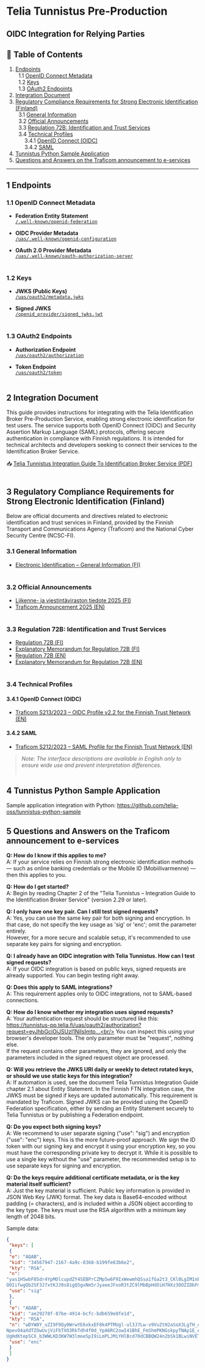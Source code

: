 # Telia Tunnistus Pre-Production 
## OIDC Integration for Relying Parties

## 📑 Table of Contents
1. [Endpoints](#1-endpoints)  
   &nbsp;&nbsp;1.1 [OpenID Connect Metadata](#11-openid-connect-metadata)  
   &nbsp;&nbsp;1.2 [Keys](#12-keys)  
   &nbsp;&nbsp;1.3 [OAuth2 Endpoints](#13-oauth2-endpoints)  
2. [Integration Document](#2-integration-document)  
3. [Regulatory Compliance Requirements for Strong Electronic Identification (Finland)](#3-regulatory-compliance-requirements-for-strong-electronic-identification-finland)  
   &nbsp;&nbsp;3.1 [General Information](#31-general-information)  
   &nbsp;&nbsp;3.2 [Official Announcements](#32-official-announcements)  
   &nbsp;&nbsp;3.3 [Regulation 72B: Identification and Trust Services](#33-regulation-72b-identification-and-trust-services)  
   &nbsp;&nbsp;3.4 [Technical Profiles](#34-technical-profiles)  
   &nbsp;&nbsp;&nbsp;&nbsp;&nbsp;&nbsp;3.4.1 [OpenID Connect (OIDC)](#341-openid-connect-oidc)  
   &nbsp;&nbsp;&nbsp;&nbsp;&nbsp;&nbsp;3.4.2 [SAML](#342-saml)
4. [Tunnistus Python Sample Application](#4-tunnistus-python-sample-application)
5. [Questions and Answers on the Traficom announcement to e-services](#5-questions-and-answers-on-the-traficom-announcement-to-e-services)

---

## 1 Endpoints

### 1.1 OpenID Connect Metadata

- **Federation Entity Statement**  
  [`/.well-known/openid-federation`](https://tunnistus-pp.telia.fi/.well-known/openid-federation)

- **OIDC Provider Metadata**  
  [`/uas/.well-known/openid-configuration`](https://tunnistus-pp.telia.fi/uas/.well-known/openid-configuration)

- **OAuth 2.0 Provider Metadata**  
  [`/uas/.well-known/oauth-authorization-server`](https://tunnistus-pp.telia.fi/uas/.well-known/oauth-authorization-server)
<br/><br/>

### 1.2 Keys

- **JWKS (Public Keys)**  
  [`/uas/oauth2/metadata.jwks`](https://tunnistus-pp.telia.fi/uas/oauth2/metadata.jwks)

- **Signed JWKS**  
  [`/openid_provider/signed_jwks.jwt`](https://tunnistus-pp.telia.fi/openid_provider/signed_jwks.jwt)
<br/><br/>

### 1.3 OAuth2 Endpoints

- **Authorization Endpoint**  
  [`/uas/oauth2/authorization`](https://tunnistus-pp.telia.fi/uas/oauth2/authorization)

- **Token Endpoint**  
  [`/uas/oauth2/token`](https://tunnistus-pp.telia.fi/uas/oauth2/token)
<br/><br/>

## 2 Integration Document

This guide provides instructions for integrating with the Telia Identification Broker Pre-Production Service, enabling strong electronic identification for test users. The service supports both OpenID Connect (OIDC) and Security Assertion Markup Language (SAML) protocols, offering secure authentication in compliance with Finnish regulations. It is intended for technical architects and developers seeking to connect their services to the Identification Broker Service.

📥 [Telia Tunnistus Integration Guide To Identification Broker Service (PDF)](files/Telia%20Tunnistus%20-%20Integration%20guide%20to%20identification%20broker%20service%20v2.30.pdf)
<br/><br/>

## 3 Regulatory Compliance Requirements for Strong Electronic Identification (Finland)

Below are official documents and directives related to electronic identification and trust services in Finland, provided by the Finnish Transport and Communications Agency (Traficom) and the National Cyber Security Centre (NCSC-FI).

### 3.1 General Information

- [Electronic Identification – General Information (FI)](https://www.kyberturvallisuuskeskus.fi/fi/toimintamme/saantely-ja-valvonta/sahkoinen-tunnistaminen)
<br/><br/>

### 3.2 Official Announcements

- [Liikenne- ja viestintäviraston tiedote 2025 (FI)](https://www.kyberturvallisuuskeskus.fi/sites/default/files/media/file/Liikenne-ja_viestint%C3%A4viraston_tiedote_2025.pdf)
- [Traficom Announcement 2025 (EN)](https://www.kyberturvallisuuskeskus.fi/sites/default/files/media/file/Traficom_Announcement_2025_EN.pdf)
<br/><br/>

### 3.3 Regulation 72B: Identification and Trust Services

- [Regulation 72B (FI)](https://www.kyberturvallisuuskeskus.fi/sites/default/files/media/file/M72B_2022_M%C3%84%C3%84R%C3%84YS_72B_tunnistus-_ja_luottamuspalvelut_julkaistu.pdf)
- [Explanatory Memorandum for Regulation 72B (FI)](https://www.kyberturvallisuuskeskus.fi/sites/default/files/media/file/M72B_2022_M%C3%84%C3%84R%C3%84YS_72B_tunnistus-_ja_luottamuspalvelut_PERUSTELUMUISTIO.pdf)
- [Regulation 72B (EN)](https://www.kyberturvallisuuskeskus.fi/sites/default/files/media/file/M72B_2022_M%C3%84%C3%84R%C3%84YS_72B_tunnistus-_ja_luottamuspalvelut_ENG_julkaistu.pdf)
- [Explanatory Memorandum for Regulation 72B (EN)](https://www.kyberturvallisuuskeskus.fi/sites/default/files/media/file/M72B_2022_M%C3%84%C3%84R%C3%84YS_72B_tunnistus-_ja_luottamuspalvelut_PERUSTELUMUISTIO_ENG.pdf)
<br/><br/>

### 3.4 Technical Profiles

#### 3.4.1 OpenID Connect (OIDC)

- [Traficom S213/2023 – OIDC Profile v2.2 for the Finnish Trust Network (EN)](https://www.kyberturvallisuuskeskus.fi/sites/default/files/media/file/Traficom_S213_2023_OIDC_Profile_v2_2_for_the_Finnish_Trust_Network_EN.pdf)

#### 3.4.2 SAML

- [Traficom S212/2023 – SAML Profile for the Finnish Trust Network (EN)](https://www.kyberturvallisuuskeskus.fi/sites/default/files/media/file/Traficom_S212_2023_SAML_Profile_for_the_Finnish_Trust_Network_EN.pdf)

> _Note: The interface descriptions are available in English only to ensure wide use and prevent interpretation differences._
<br/><br/>

## 4 Tunnistus Python Sample Application

Sample application integration with Python: https://github.com/telia-oss/tunnistus-python-sample

## 5 Questions and Answers on the Traficom announcement to e-services

**Q: How do I know if this applies to me?**<br/>
A: If your service relies on Finnish strong electronic identification methods — such as online banking credentials or the Mobile ID (Mobiilivarmenne) — then this applies to you.

**Q: How do I get started?**<br/>
A: Begin by reading Chapter 2 of the "Telia Tunnistus – Integration Guide to the Identification Broker Service" (version 2.29 or later).

**Q: I only have one key pair. Can I still test signed requests?**<br/>
A: Yes, you can use the same key pair for both signing and encryption. In that case, do not specify the key usage as 'sig' or 'enc'; omit the parameter entirely.<br/>However, for a more secure and scalable setup, it's recommended to use separate key pairs for signing and encryption.

**Q: I already have an OIDC integration with Telia Tunnistus. How can I test signed requests?**<br/>
A: If your OIDC integration is based on public keys, signed requests are already supported. You can begin testing right away.

**Q: Does this apply to SAML integrations?**<br/>
A: This requirement applies only to OIDC integrations, not to SAML-based connections.

**Q: How do I know whether my integration uses signed requests?**<br/>
A: Your authentication request should be structured like this:<br/>
https://tunnistus-pp.telia.fi/uas/oauth2/authorization?request=eyJhbGciOiJSUzI1NiIsImtp...<br/>
You can inspect this using your browser's developer tools. The only parameter must be "request", nothing else.<br/>If the request contains other parameters, they are ignored, and only the parameters included in the signed request object are processed.

**Q: Will you retrieve the JWKS URI daily or weekly to detect rotated keys, or should we use static keys for this integration?**<br/>
A: If automation is used, see the document Telia Tunnistus Integration Guide chapter 2.1 about Entity Statement. In the Finnish FTN integration case, the JWKS must be signed if keys are updated automatically. This requirement is mandated by Traficom. Signed JWKS can be provided using the OpenID Federation specification, either by sending an Entity Statement securely to Telia Tunnistus or by publishing a Federation endpoint.

**Q: Do you expect both signing keys?**<br/>
A: We recommend to user separate signing ("use": "sig") and encryption ("use": "enc") keys. This is the more future-proof approach. We sign the ID token with our signing key and encrypt it using your encryption key, so you must have the corresponding private key to decrypt it. While it is possible to use a single key without the "use" parameter, the recommended setup is to use separate keys for signing and encryption.

**Q: Do the keys require additional certificate metadata, or is the key material itself sufficient?**<br/>
A: Just the key material is sufficient. Public key information is provided in JSON Web Key (JWK) format. The key data is Base64-encoded without padding (= characters), and is included within a JSON object according to the key type. The keys must use the RSA algorithm with a minimum key length of 2048 bits.

Sample data:

```json
{
 "keys": [
 {
 "e": "AQAB",
 "kid": "34567947-2167-4a9c-8368-b199fe63b6e2",
 "kty": "RSA",
 "n": 
"yas1HSwbF85dr4YpMOlcupdZY4SEBPrCZMp5w6F9IxWewmhQSsa1fGa2t3_CKl0LgIM1nbJd1fr5CQKN_Hpb0u7H5N3Not4akhNqcZHGNI7xrwOn
OOIifwgQb2SF3J7xtKJJ0s8igQ5gxNm5rJyaeeJFxoR3tZC9lMbBpHdOiH7HXz3OOZIDbFm5da-i2u91T22UJgHBIZmXzl_7L3ZpIenSECRD9M3fuj9aVCNf3zKo67UuqaPdueRj_ywGqk94Iwr-FnmZ9NKpZe067VK4s2h-CufkGCAhKu9WVgSIHzSzIzCbLSfTXgMCpJyC4dw7TBzlvHOI3BgMjqrUqb3kkw",
 "use": "sig"
 },
 {
 "e": "AQAB",
 "kid": "ae29278f-87be-4914-bcfc-bdb659e8fe1d",
 "kty": "RSA",
 "n": "wDYW8Y_uZI9F9Qy0WrwYE6xkxEF8k4PTMUgl-ul3J7Lw-v9VuZtH2aSoX3LgTH_qpCGRIUZy7OPDYYXGV1phrVHs7-
NpevO4aXdTZOwUvjViFbTXO3RkTdh4f0d_YpA6RC2owI41BhE_FmShmPKNGskpyTNAp1E_eH1e_w4FM2g_sbwlDJQ1ckJSyXkDoGrW7Dbx34zlrQg
UgHdKtepSCX_b3WWLKD3KW7W3lmoeSpI9iLmPLJMiYHlBcd70dCBBQW24n2bSk1BLwiNVETWPfsNnFWA2t19Jl0u3vCHNCCdKi0WORtI-JiaXQSmPW9ZD2kiZUwYwRi8Cg6Z9a85ngQ",
 "use": "enc"
 }
 ]
}
```